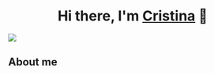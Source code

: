 <div align="center">
<h1 align="center">Hi there, I'm <a href="">Cristina</a> 👋</h1>
</div>
<img src="https://res.cloudinary.com/dlddsebry/image/upload/v1693214159/Cristina_rmfwfw.gif">

## About me


